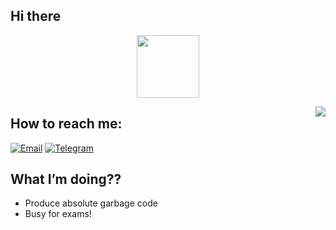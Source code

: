 ## Hi there

<p align="center"><img src="https://media.giphy.com/media/WUlplcMpOCEmTGBtBW/giphy.gif" width="100"></p>

<img align="right" src="https://github-readme-stats.vercel.app/api?username=wimbiyoashizkia&include_all_commits=true&show_icons=true&hide_title=true&hide_border=false" />

## How to reach me:
[![Email](https://img.shields.io/badge/Email-wimbiyoashizkia%40yahoo.com-red)](wimbiyoashizkia@yahoo.com)
[![Telegram](https://img.shields.io/badge/Telegram-%40neonpoi-blue)](https://t.me/neonpoi)

## What I’m doing??
 - Produce absolute garbage code
 - Busy for exams!
